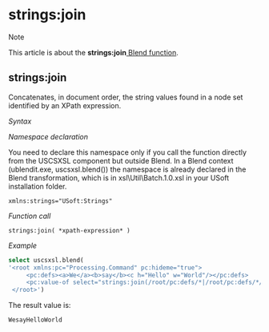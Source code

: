 # strings:join



> [!NOTE]
> This article is about the **strings:join**[ Blend function](/docs/Repositories/Blend%20functions).

## **strings:join**

Concatenates, in document order, the string values found in a node set identified by an XPath expression.

*Syntax*

*Namespace declaration*

You need to declare this namespace only if you call the function directly from the USCSXSL component but outside Blend. In a Blend context (ublendit.exe, uscsxsl.blend()) the namespace is already declared in the Blend transformation, which is in xsl\\Util\\Batch.1.0.xsl in your USoft installation folder.

```
xmlns:strings="USoft:Strings"
```

*Function call*

```
strings:join( *xpath-expression* )
```

*Example*

```sql
select uscsxsl.blend(
'<root xmlns:pc="Processing.Command" pc:hideme="true">
     <pc:defs><a>We</a><b>say</b><c h="Hello" w="World"/></pc:defs>
     <pc:value-of select="strings:join(/root/pc:defs/*|/root/pc:defs/*/@*)"/>
 </root>')
```

The result value is:

```
WesayHelloWorld
```

 